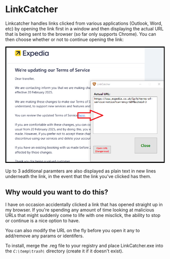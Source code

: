 # LinkCatcher 

Linkcatcher handles links clicked from various applications (Outlook, Word, etc) by opening the link first in a window and then displaying the actual URL that is being sent to the browser (so far only supports Chrome).
You can then choose whether or not to continue opening the link:

![Some web 2.0 shit](/assets/images/screenshot.png  "love a good windows form")

Up to 3 additional paramters are also displayed as plain text in new lines underneath the link, in the event that the link you've clicked has them.

## Why would you want to do this?
I have on occasion accidentally clicked a link that has opened straight up in my browser.
If you're spending any amount of time looking at malicious URLs that might suddenly come to life with one misclick, the ability to stop or continue is a nice option to have.

You can also modify the URL on the fly before you open it any to add/remove any params or identifers.

To install, merge the .reg file to your registry and place LinkCatcher.exe into the *`C:\temp\trash\`* directory (create it if it doesn't exist).
